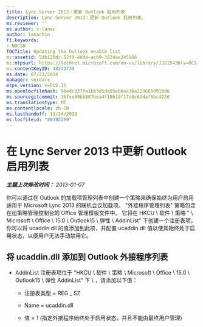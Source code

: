 ```yaml
---
title: Lync Server 2013：更新 Outlook 启用列表
description: Lync Server 2013：更新 Outlook 启用列表。
ms.reviewer: ''
ms.author: v-lanac
author: lanachin
f1.keywords:
- NOCSH
TOCTitle: Updating the Outlook enable list
ms:assetid: 5db120dc-52f9-4dde-acb9-3824ae245086
ms:mtpsurl: https://technet.microsoft.com/en-us/library/JJ215438(v=OCS.15)
ms:contentKeyID: 48242739
ms.date: 07/23/2014
manager: serdars
mtps_version: v=OCS.15
ms.openlocfilehash: 96edc327fa1b63d5da95eb6ea36a2296659910d6
ms.sourcegitcommit: 36fee89bb887bea4f18b19f17a8c69daf5bc423d
ms.translationtype: MT
ms.contentlocale: zh-CN
ms.lasthandoff: 11/24/2020
ms.locfileid: "49392259"
---
```

# <a name="updating-the-outlook-enable-list-in-lync-server-2013"></a>在 Lync Server 2013 中更新 Outlook 启用列表

<div data-xmlns="http://www.w3.org/1999/xhtml">

<div class="topic" data-xmlns="http://www.w3.org/1999/xhtml" data-msxsl="urn:schemas-microsoft-com:xslt" data-cs="https://msdn.microsoft.com/">

<div data-asp="https://msdn2.microsoft.com/asp">



</div>

<div id="mainSection">

<div id="mainBody">

<span> </span>

_**主题上次修改时间：** 2013-01-07_

你可以通过在 Outlook 的加载项管理列表中创建一个策略来确保始终为用户启用适用于 Microsoft Lync 2013 的联机会议加载项。 "外接程序管理列表" 策略包含在组策略管理控制台的 Office 管理模板文件中。 它将在 HKCU \\ 软件 \\ 策略 " \\ Microsoft \\ Office \\ 15.0 \\ Outlook15 \\ 弹性 \\ AddinList" 下创建一个注册表项。 你可以将 ucaddin.dll 的值添加到此项，并配置 ucaddin.dll 值以使其始终处于启用状态，以便用户无法手动禁用它。

<div>

## <a name="to-add-ucaddindll-to-the-outlook-add-in-list"></a>将 ucaddin.dll 添加到 Outlook 外接程序列表

  - AddinList 注册表项位于 "HKCU \\ 软件 \\ 策略 \\ Microsoft \\ Office \\ 15.0 \\ Outlook15 \\ 弹性 AddinList" 下 \\ ，请添加以下值：
    
      - 注册表类型 = REG \_ SZ
    
      - Name = ucaddin.dll
    
      - 值 = 1 (指定外接程序始终处于启用状态，并且不能由最终用户管理) 

</div>

</div>

<span> </span>

</div>

</div>

</div>

